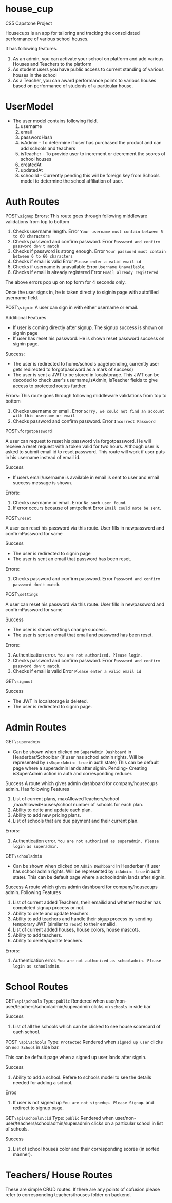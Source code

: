 # house_cup

CS5 Capstone Project

Housecups is an app for tailoring and tracking the consolidated performance of various school houses.

It has following features.

1.  As an admin, you can activate your school on platform and add various Houses and Teachers to the platform
2.  As student users you have public access to current standing of various houses in the school
3.  As a Teacher, you can award performance points to various houses based on performance of students of a particular house.

# UserModel
* The user model contains following field. 
  1. username
  2. email
  3. passwordHash
  4. isAdmin - To determine if user has purchased the product and can add schools and teachers
  5. isTeacher - To provide user to increment or decrement the scores of school houses
  6. createdAt
  7. updatedAt 
  8. schoolId - Currently pending this will be foreign key from Schools model to determine the school affiliation of user.


# Auth Routes

POST`\signup`
Errors: This route goes through following middleware validations from top to bottom

1. Checks username length. Error `Your username must contain between 5 to 60 characters`
2. Checks password and confirm password. Error `Password and confirm password don't match`
3. Checks if password is strong enough.
Error `Your password must contain between 6 to 60 characters`
4. Checks if email is valid
Error `Please enter a valid email id`
5. Checks if username is unavailable
Error `Username Unavailable`.
6. Checks if email is already registered
Error `Email already registered`

The above errors pop up on top form for 4 seconds only.

Once the user signs in, he is taken directly to siginin page with autofilled username field.

POST`\signin`
A user can sign in with either username or email.

Additional Features
* If user is coming directly after signup. The signup success is shown on signin page
* If user has reset his password. He is shown reset password success on signin page.

Success: 
* The user is redirected to home/schools page(pending, currently user gets redirected to forgotpassword as a mark of success)
* The user is sent a JWT to be stored in localstorage. This JWT can be decoded to check user's username,isAdmin, isTeacher fields to give access to protected routes further.


Errors: This route goes through following middleware validations from top to bottom

1. Checks username or email. Error `Sorry, we could not find an account with this username or email`
2. Checks password and confirm password. Error `Incorrect Password`



POST`\forgotpassword`

A user can request to reset his password via forgotpassword. He will receive a reset request with a token valid for two hours. Although user is asked to submit email id to reset password. This route will work if user puts in his username instead of email id.

Success
* If users email/username is available in email is sent to user and email success message is shown.

Errors:

1. Checks username or email. Error `No such user found`.
2. If error occurs because of smtpclient
Error `Email could note be sent`.


POST`\reset`

A user can reset his password via this route. User fills in newpassword and confirmPassword for same

Success
* The user is redirected to signin page 
* The user is sent an email that password has been reset.

Errors:
1. Checks password and confirm password. Error `Password and confirm password don't match`.

POST`\settings`

A user can reset his password via this route. User fills in newpassword and confirmPassword for same

Success
* The user is shown settings change success. 
* The user is sent an email that email and password has been reset.

Errors:
1. Authentication error. `You are not authorized. Please login`.
2. Checks password and confirm password. Error `Password and confirm password don't match`.
3. Checks if email is valid
Error `Please enter a valid email id`

GET`\signout`

Success
* The JWT in localstorage is deleted. 
* The user is redirected to signin page.


# Admin Routes

GET`\superadmin`

* Can be shown when clicked on `SuperAdmin Dashboard` in Headerbar/Schoolbar (if user has school admin rights. Will be represented by `isSuperAdmin: true` in auth state)
This can be default page where a superadmin lands after signin.
Pending- Creating isSuperAdmin action in auth and corresponding reducer.

Success
A route which gives admin dashboard for company/housecups admin. Has following Features
1. List of current plans, maxAllowedTeachers/school ,maxAllowedHouses/school number of schools for each plan.
2. Ability to delte and update each plan.
3. Ability to add new pricing plans.
4. List of schools that are due payment and their current plan.

Errors:
1. Authentication error. `You are not authorized as superadmin. Please login as superadmin`.

GET`\schooladmin`
* Can be shown when clicked on `Admin Dashboard` in Headerbar (if user has school admin rights. Will be represented by `isAdmin: true` in auth state). 
This can be default page where a schooladmin lands after signin.

Success
A route which gives admin dashboard for company/housecups admin. Following Features
1. List of current added Teachers, their emailid and whether teacher has completed signup process or not.
2. Ability to delte and update teachers.
3. Ability to add teachers and handle their sigup process by sending temporary JWT (similar to `reset`) to their emailid. 
3. List of current added houses, house colors, house mascots.
4. Ability to add teachers.
5. Ability to delete/update teachers.

Errors:
1. Authentication error. `You are not authorized as schooladmin. Please login as schooladmin`.

# School Routes

GET`\api\schools` Type: `public`
Rendered when user/non-user/teachers/schooladmin/superadmin clicks on `schools` in side bar

Success
1. List of all the schools which can be clicked to see house scorecard of each school.

POST `\api\schools` Type: `Protected`
Rendered when `signed up user` clicks on `Add School` in side bar.

This can be default page when a signed up user lands after signin.

Success
1. Ability to add a school. Refere to schools model to see the details needed for adding a school.

Erros
1. If user is not signed up `You are not signedup. Please Signup`. and redirect to signup page.

GET`\api\schools\:id` Type: `public`
Rendered when user/non-user/teachers/schooladmin/superadmin clicks on a particular school in list of schools.

Success
1. List of school houses color and their corresponding scores (in sorted manner).

# Teachers/ House Routes
These are simple CRUD routes. If there are any points of cofusion please refer to 
corresponding teachers/houses folder on backend.
















